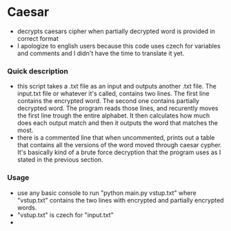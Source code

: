 # Caesar
- decrypts caesars cipher when partially decrypted word is provided in correct format
- I apologize to english users because this code uses czech for variables and comments and I didn't have the time to translate it yet.

### Quick description
- this script takes a .txt file as an input and outputs another .txt file. The input.txt file or whatever it's called, contains two lines. The first line contains the encrypted word. The second one contains partially decrypted word. The program reads those lines, and recurently moves the first line trough the entire alphabet. It then calculates how much does each output match and then it outputs the word that matches the most.
- there is a commented line that when uncommented, prints out a table that contains all the versions of the word moved through caesar cypher. It's basically kind of a brute force decryption that the program uses as I stated in the previous section.

### Usage
- use any basic console to run "python main.py vstup.txt" where "vstup.txt" contains the two lines with encrypted and partially encrypted words.
- "vstup.txt" is czech for "input.txt"
-

